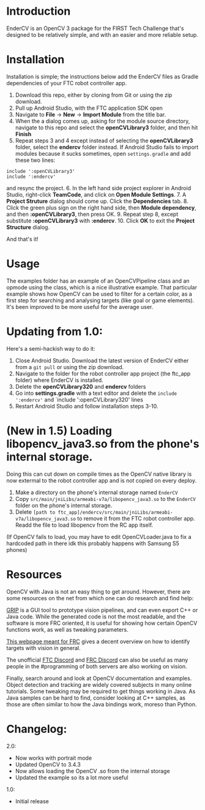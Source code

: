 # Introduction

EnderCV is an OpenCV 3 package for the FIRST Tech Challenge that's designed to be relatively simple, and with an easier and more reliable setup.

# Installation
Installation is simple; the instructions below add the EnderCV files as Gradle dependencies of your FTC robot controller app.

1. Download this repo, either by cloning from Git or using the zip download. 
2. Pull up Android Studio, with the FTC application SDK open
3. Navigate to **File** -> **New** -> **Import Module** from the title bar.
4. When the a dialog comes up, asking for the module source directory, navigate to this repo and select the **openCVLibrary3** folder, and then hit **Finish**
5. Repeat steps 3 and 4 except instead of selecting the **openCVLibrary3** folder, select the **endercv** folder instead. If Android Studio fails to import modules because it sucks sometimes, open `settings.gradle` and add these two lines: 
```
include ':openCVLibrary3'
include ':endercv'
```
and resync the project. 
6. In the left hand side project explorer in Android Studio, right-click **TeamCode**, and click on **Open Module Settings**.
7. A **Project Struture** dialog should come up. Click the **Dependencies** tab.
8. Click the green plus sign on the right hand side, then **Module dependency**, and then **:openCVLibrary3**, then press OK.
9. Repeat step 8, except substitute **:openCVLibrary3** with **:endercv**.
10. Click **OK** to exit the **Project Structure** dialog.

And that's it! 

# Usage
The examples folder has an example of an OpenCVPipeline class and an opmode using the class, which is a nice illustrative example. That particular example shows how OpenCV can be used to filter for a certain color, as a first step for searching and analysing targets (like goal or game elements). It's been improved to be more useful for the average user.


# Updating from 1.0:
Here's a semi-hackish way to do it:

1. Close Android Studio. Download the latest version of EnderCV either from a `git pull` or using the zip download.
2. Navigate to the folder for the robot controller app project (the ftc\_app folder) where EnderCV is installed.
3. Delete the **openCVLibrary320** and **endercv** folders
4. Go into **settings.gradle** with a text editor and delete the `include ':endercv'` and `include ':openCVLibrary320' lines
5. Restart Android Studio and follow installation steps 3-10.

# (New in 1.5) Loading libopencv\_java3.so from the phone's internal storage.
Doing this can cut down on compile times as the OpenCV native library is now extermal to the robot controller app and is not copied on every deploy.

1. Make a directory on the phone's internal storage named `EnderCV`
2. Copy `src/main/jniLibs/armeabi-v7a/libopencv_java3.so` to the `EnderCV` folder on the phone's internal storage.
3. Delete `[path to ftc_app]/endercv/src/main/jniLibs/armeabi-v7a/libopencv_java3.so` to remove it from the FTC robot controller app. Readd the file to load libopencv from the RC app itself.

(If OpenCV fails to load, you may have to edit OpenCVLoader.java to fix a hardcoded path in there idk this probably happens with Samsung S5 phones)

# Resources
OpenCV with Java is not an easy thing to get around. However, there are some resources on the net from which one can do research and find help:

[GRIP](http://wpiroboticsprojects.github.io/GRIP) is a GUI tool to prototype vision pipelines, and can even export C++ or Java code. While the generated code is not the most readable, and the software is more FRC oriented, it is useful for showing how certain OpenCV functions work, as well as tweaking parameters.

[This webpage meant for FRC](https://wpilib.screenstepslive.com/s/4485/m/24194/l/288985-identifying-and-processing-the-targets) gives a decent overview on how to identify targets with vision in general.

The unofficial [FTC Discord](https://discord.gg/c3DpWbR) and [FRC Discord](https://discord.gg/frc) can also be useful as many people in the #programming of both servers are also working on vision. 

Finally, search around and look at OpenCV documentation and examples. Object detection and tracking are widely covered subjects in many online tutorials. Some tweaking may be required to get things working in Java. As Java samples can be hard to find, consider looking at C++ samples, as those are often similar to how the Java bindings work, moreso than Python.

# Changelog:
2.0:
 - Now works with portrait mode
 - Updated OpenCV to 3.4.3
 - Now allows loading the OpenCV .so from the internal storage
 - Updated the example so its a lot more useful

1.0: 
 - Initial release
